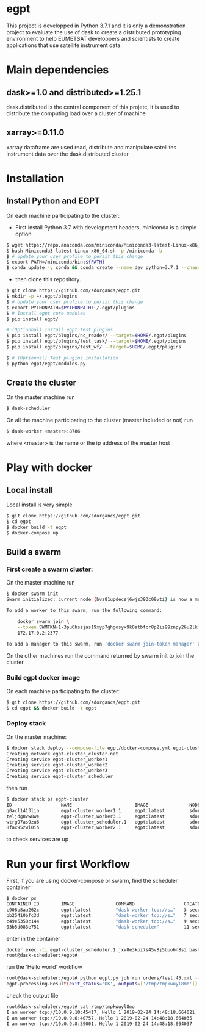 # egpt

This project is developped in Python 3.7.1 and it is only a demonstration project to evaluate the use of dask to create a distributed prototyping environment to help EUMETSAT developpers and scientists to create applications that use satellite instrument data.

# Main dependencies
## dask>=1.0 and distributed>=1.25.1
dask.distributed is the central component of this projetc, it is used to distribute the computing load over a cluster of machine
## xarray>=0.11.0
xarray dataframe are used read, distribute and manipulate satellites instrument data over the dask.distributed cluster

# Installation
## Install Python and EGPT
On each machine participating to the cluster: 

- First install Python 3.7 with development headers, miniconda is a simple option

```bash
$ wget https://repo.anaconda.com/miniconda/Miniconda3-latest-Linux-x86_64.sh
$ bash Miniconda3-latest-Linux-x86_64.sh -p /miniconda -b
$ # Update your user profile to persit this change
$ export PATH=/miniconda/bin:${PATH}
$ conda update -y conda && conda create --name dev python=3.7.1 --channel conda-forge
```

- then clone this repository.

```bash
$ git clone https://github.com/sdorgancs/egpt.git
$ mkdir -p ~/.egpt/plugins
$ # Update your user profile to persit this change
$ export PYTHONPATH=$PYTHONPATH:~/.egpt/plugins
$ # Install egpt core modules
$ pip install egpt/

# (Optionnal) Install egpt test plugins
$ pip install egpt/plugins/nc_reader/ --target=$HOME/.egpt/plugins
$ pip install egpt/plugins/test_task/ --target=$HOME/.egpt/plugins
$ pip install egpt/plugins/test_wf/ --target=$HOME/.egpt/plugins

$ # (Optionnal) Test plugins installation
$ python egpt/egpt/modules.py
```
## Create the cluster
On the master machine run
```bash
$ dask-scheduler
```
On all the machine participating to the cluster (master included or not) run
```bash
$ dask-worker <master>:8786
```
where \<master> is the name or the ip address of the master host

# Play with docker
## Local install
Local install is very simple
```bash
$ git clone https://github.com/sdorgancs/egpt.git
$ cd egpt
$ docker build -t egpt
$ docker-compose up
```

## Build a swarm
### First create a swarm cluster:
On the master machine run
```bash
$ docker swarm init
Swarm initialized: current node (bvz81updecsj6wjz393c09vti) is now a manager.

To add a worker to this swarm, run the following command:

    docker swarm join \
    --token SWMTKN-1-3pu6hszjas19xyp7ghgosyx9k8atbfcr8p2is99znpy26u2lkl-1awxwuwd3z9j1z3puu7rcgdbx \
    172.17.0.2:2377

To add a manager to this swarm, run 'docker swarm join-token manager' and follow the instructions.
```
On the other machines run the command returned by swarm init to join the cluster

### Build egpt docker image
On each machine participating to the cluster:

```bash
$ git clone https://github.com/sdorgancs/egpt.git
$ cd egpt && docker build -t egpt
```

### Deploy stack
On the master machine:
```bash
$ docker stack deploy --compose-file egpt/docker-compose.yml egpt-cluster
Creating network egpt-cluster_cluster-net
Creating service egpt-cluster_worker1
Creating service egpt-cluster_worker2
Creating service egpt-cluster_worker3
Creating service egpt-cluster_scheduler
```
then run 
```bash
$ docker stack ps egpt-cluster
ID                  NAME                       IMAGE               NODE                 DESIRED STATE       CURRENT STATE           ERROR                       PORTS
q0acl1413lin        egpt-cluster_worker1.1     egpt:latest         sdorgan-AERO-15XV8   Running             Running 2 minutes ago                               
teljdg8vw8we        egpt-cluster_worker3.1     egpt:latest         sdorgan-AERO-15XV8   Running             Running 2 minutes ago                               
wtrg97as9zu6        egpt-cluster_scheduler.1   egpt:latest         sdorgan-AERO-15XV8   Running             Running 2 minutes ago                               
8fax95zwl0ih        egpt-cluster_worker2.1     egpt:latest         sdorgan-AERO-15XV8   Running             Running 2 minutes ago                               
```
to check services are up

# Run your first Workflow
First, if you are using docker-compose or swarm, find the scheduler container
```bash
$ docker ps
CONTAINER ID        IMAGE               COMMAND                  CREATED             STATUS              PORTS               NAMES
c908b8aa262c        egpt:latest         "dask-worker tcp://s…"   3 seconds ago       Up 1 second                             egpt-cluster_worker3.1.jthezuh19wadzf06bp5b33ox1
bb25410bfc3d        egpt:latest         "dask-worker tcp://s…"   7 seconds ago       Up 5 seconds                            egpt-cluster_worker2.1.63ooe478a114ep3hv99usw4an
c49e5350c144        egpt:latest         "dask-worker tcp://s…"   9 seconds ago       Up 8 seconds                            egpt-cluster_worker1.1.z9q1yyeek7yw63v5gw1cuhza8
03b5d083e751        egpt:latest         "dask-scheduler"         11 seconds ago      Up 9 seconds                            egpt-cluster_scheduler.1.jxw8e3kpi7s45v8j5buo6n8s1
```
enter in the container
```bash
docker exec -ti egpt-cluster_scheduler.1.jxw8e3kpi7s45v8j5buo6n8s1 bash
root@dask-scheduler:/egpt#
```
run the 'Hello world' workflow
```bash
root@dask-scheduler:/egpt# python egpt.py job run orders/test.45.xml --scheduler scheduler:8786
egpt.processing.Result(exit_status='OK', outputs=['/tmp/tmpkwuyl8mo'])
```
check the output file
```bash
root@dask-scheduler:/egpt# cat /tmp/tmpkwuyl8mo
I am worker tcp://10.0.9.10:45417, Hello 1 2019-02-24 14:48:18.664021
I am worker tcp://10.0.9.6:40757, Hello 1 2019-02-24 14:48:18.664035
I am worker tcp://10.0.9.8:39001, Hello 1 2019-02-24 14:48:18.664037
```
